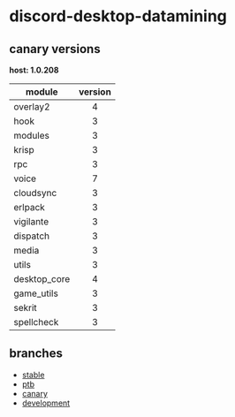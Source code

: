 # discord-desktop-datamining

## canary versions

**host: 1.0.208**

| module | version |
| ------ | :-----: |
| overlay2 | 4 |
| hook | 3 |
| modules | 3 |
| krisp | 3 |
| rpc | 3 |
| voice | 7 |
| cloudsync | 3 |
| erlpack | 3 |
| vigilante | 3 |
| dispatch | 3 |
| media | 3 |
| utils | 3 |
| desktop_core | 4 |
| game_utils | 3 |
| sekrit | 3 |
| spellcheck | 3 |

## branches

- [stable](https://github.com/OpenAsar/discord-desktop-datamining/tree/stable)
- [ptb](https://github.com/OpenAsar/discord-desktop-datamining/tree/ptb)
- [canary](https://github.com/OpenAsar/discord-desktop-datamining/tree/canary)
- [development](https://github.com/OpenAsar/discord-desktop-datamining/tree/development)